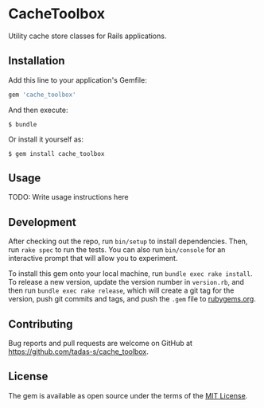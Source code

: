 # CacheToolbox

Utility cache store classes for Rails applications.

## Installation

Add this line to your application's Gemfile:

```ruby
gem 'cache_toolbox'
```

And then execute:

    $ bundle

Or install it yourself as:

    $ gem install cache_toolbox

## Usage

TODO: Write usage instructions here

## Development

After checking out the repo, run `bin/setup` to install dependencies. 
Then, run `rake spec` to run the tests. You can also run `bin/console` 
for an interactive prompt that will allow you to experiment.

To install this gem onto your local machine, run `bundle exec rake install`. 
To release a new version, update the version number in `version.rb`, and 
then run `bundle exec rake release`, which will create a git tag for the 
version, push git commits and tags, and push the `.gem` file 
to [rubygems.org](https://rubygems.org).

## Contributing

Bug reports and pull requests are welcome on GitHub at 
https://github.com/tadas-s/cache_toolbox.

## License

The gem is available as open source under the terms of the 
[MIT License](http://opensource.org/licenses/MIT).

